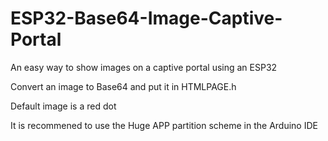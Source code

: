 # ESP32-Base64-Image-Captive-Portal
An easy way to show images on a captive portal using an ESP32

Convert an image to Base64 and put it in HTMLPAGE.h

Default image is a red dot

It is recommened to use the Huge APP partition scheme in the Arduino IDE
